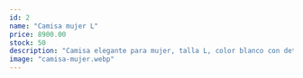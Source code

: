 ```yaml
---
id: 2
name: "Camisa mujer L"
price: 8900.00
stock: 50
description: "Camisa elegante para mujer, talla L, color blanco con detalles dorados."
image: "camisa-mujer.webp"
---
```

